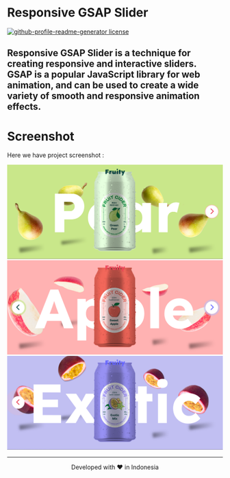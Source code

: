 # Responsive GSAP Slider
<a href="https://github.com/DevisWisley/Responsive-Gsap-Slider/blob/main/LICENSE" target="blank">
<img src="https://img.shields.io/github/license/rahuldkjain/github-profile-readme-generator?style=flat-square" alt="github-profile-readme-generator license" />
</a>

## Responsive GSAP Slider is a technique for creating responsive and interactive sliders. GSAP is a popular JavaScript library for web animation, and can be used to create a wide variety of smooth and responsive animation effects.

# Screenshot
Here we have project screenshot :

![screenshot](screenshot1.png)
![screenshot](screenshot2.png)
![screenshot](screenshot3.png)
<hr>
<p align="center">
Developed with ❤️ in Indonesia 
</p>
